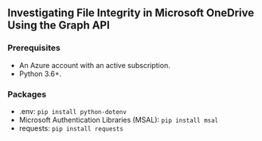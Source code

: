## Investigating File Integrity in Microsoft OneDrive Using the Graph API

### Prerequisites
- An Azure account with an active subscription.
- Python 3.6+.

### Packages
- .env: `pip install python-dotenv`
- Microsoft Authentication Libraries (MSAL): `pip install msal`
- requests: `pip install requests`
